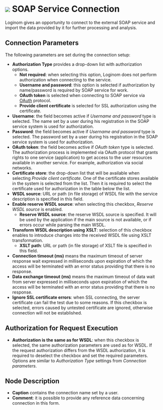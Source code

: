 # ![ ](../../../images/icons/data-sources/web-soap_default.svg) SOAP Service Connection

Loginom gives an opportunity to connect to the external SOAP service and import the data provided by it for further processing and analysis.

## Connection Parameters

The following parameters are set during the connection setup:

* **Authorization Type** provides a drop-down list with authorization options.
   * **Not required**: when selecting this option, Loginom does not perform authorization when connecting to the service.
   * **Username and password**: this option is selected if authorization by name/password is required by SOAP service for work.
   * **OAuth token** is selected when connecting to SOAP service via [OAuth](https://ru.wikipedia.org/wiki/OAuth) protocol.
   * **Provide client certificate** is selected for SSL authorization using the certificate.
* **Username**: the field becomes active if *Username and password* type is selected. The name set by a user during his registration in the SOAP service system is used for authorization.
* **Password**: the field becomes active if *Username and password* type is selected. The password set by a user during his registration in the SOAP service system is used for authorization.
* **OAuth token**: the field becomes active if *OAuth token* type is selected. The authorization process is implemented via OAuth protocol that grants rights to one service (application) to get access to the user resources available in another service. For example, authorization via social networks.
* **Certificate store**: the drop-down list that will be available when selecting *Provide client certificate*. One of the certificate stores available in the system is selected from the list. Then it is required to select the certificate used for authorization in the table below the list.
* **WSDL source**: URL or path (in file storage) of WSDL file with the service description is specified in this field.
* **Enable reserve WSDL source**: when selecting this checkbox, *Reserve WSDL source* is enabled.
   * **Reserve WSDL source**: the reserve WSDL source is specified. It will be used by the application if the main source is not available, or if errors occur while parsing the main WSDL.
* **Transform WSDL description using XSLT**: selection of this checkbox enables to introduce changes into the received WSDL file using XSLT transformation.
   * **XSLT path**: URL or path (in file storage) of XSLT file is specified in this field.
* **Connection timeout (ms)** means the maximum timeout of server response wait expressed in milliseconds upon expiration of which the access will be terminated with an error status providing that there is no response.
* **Data exchange timeout (ms)** means the maximum timeout of data wait from server expressed in milliseconds upon expiration of which the access will be terminated with an error status providing that there is no response.
* **Ignore SSL certificate errors**: when SSL connecting, the server certificate can fail the test due to some reasons. If this checkbox is selected, errors caused by untested certificate are ignored, otherwise connection will not be established.

## Authorization for Request Execution

* **Authorization is the same as for WSDL**: when this checkbox is selected, the same authorization parameters are used as for WSDL. If the request authorization differs from the WSDL authorization, it is required to deselect the checkbox and set the required parameters. Options are similar to *Authorization Type* settings from *Connection parameters*.

## Node Description

* **Caption** contains the connection name set by a user.
* **Comment**: it is possible to provide any reference data concerning connection in this form.
